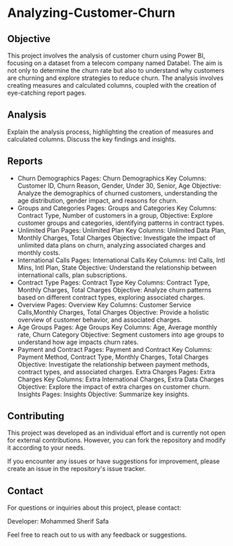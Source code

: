 # Analyzing-Customer-Churn

## Objective

This project involves the analysis of customer churn using Power BI, focusing on a dataset from a telecom company named Databel. The aim is not only to determine the churn rate but also to understand why customers are churning and explore strategies to reduce churn. The analysis involves creating measures and calculated columns, coupled with the creation of eye-catching report pages.

## Analysis
Explain the analysis process, highlighting the creation of measures and calculated columns. Discuss the key findings and insights.

## Reports
- Churn Demographics
Pages: Churn Demographics
Key Columns: Customer ID, Churn Reason, Gender, Under 30, Senior, Age
Objective: Analyze the demographics of churned customers, understanding the age distribution, gender impact, and reasons for churn.
- Groups and Categories
Pages: Groups and Categories
Key Columns: Contract Type, Number of customers in a group,
Objective: Explore customer groups and categories, identifying patterns in contract types.
- Unlimited Plan
Pages: Unlimited Plan
Key Columns: Unlimited Data Plan, Monthly Charges, Total Charges
Objective: Investigate the impact of unlimited data plans on churn, analyzing associated charges and monthly costs.
- International Calls
Pages: International Calls
Key Columns: Intl Calls, Intl Mins, Intl Plan, State
Objective: Understand the relationship between international calls, plan subscriptions.
- Contract Type
Pages: Contract Type
Key Columns: Contract Type, Monthly Charges, Total Charges
Objective: Analyze churn patterns based on different contract types, exploring associated charges.
- Overview
Pages: Overview
Key Columns: Customer Service Calls,Monthly Charges, Total Charges
Objective: Provide a holistic overview of customer behavior, and associated charges.
- Age Groups
Pages: Age Groups
Key Columns: Age, Average monthly rate, Churn Category
Objective: Segment customers into age groups to understand how age impacts churn rates.
- Payment and Contract
Pages: Payment and Contract
Key Columns: Payment Method, Contract Type, Monthly Charges, Total Charges
Objective: Investigate the relationship between payment methods, contract types, and associated charges.
Extra Charges
Pages: Extra Charges
Key Columns: Extra International Charges, Extra Data Charges
Objective: Explore the impact of extra charges on customer churn.
Insights
Pages: Insights
Objective: Summarize key insights.

## Contributing
This project was developed as an individual effort and is currently not open for external contributions. However, you can fork the repository and modify it according to your needs.

If you encounter any issues or have suggestions for improvement, please create an issue in the repository's issue tracker.

## Contact
For questions or inquiries about this project, please contact:

Developer: Mohammed Sherif Safa

Feel free to reach out to us with any feedback or suggestions.
